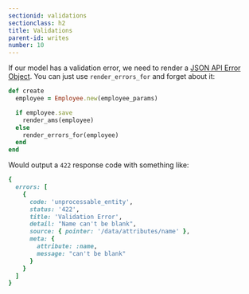 ```yaml
---
sectionid: validations
sectionclass: h2
title: Validations
parent-id: writes
number: 10
---
```


If our model has a validation error, we need to render a [JSON API Error
Object](http://jsonapi.org/format/#errors). You can just use
`render_errors_for` and forget about it:

```ruby
def create
  employee = Employee.new(employee_params)

  if employee.save
    render_ams(employee)
  else
    render_errors_for(employee)
  end
end
```

Would output a `422` response code with something like:

```ruby
{
  errors: [
    {
      code: 'unprocessable_entity',
      status: '422',
      title: 'Validation Error',
      detail: "Name can't be blank",
      source: { pointer: '/data/attributes/name' },
      meta: {
        attribute: :name,
        message: "can't be blank"
      }
    }
  ]
}
```
